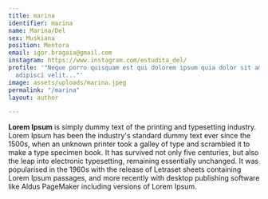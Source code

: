 ```yaml
---
title: marina
identifier: marina
name: Marina/Del
sex: Muskiana
position: Mentora
email: igor.bragaia@gmail.com
instagram: https://www.instagram.com/estudita_del/
profile: '"Neque porro quisquam est qui dolorem ipsum quia dolor sit amet, consectetur,
  adipisci velit..."'
image: assets/uploads/marina.jpeg
permalink: "/marina"
layout: author

---
```

**Lorem Ipsum** is simply dummy text of the printing and typesetting industry. Lorem Ipsum has been the industry's standard dummy text ever since the 1500s, when an unknown printer took a galley of type and scrambled it to make a type specimen book. It has survived not only five centuries, but also the leap into electronic typesetting, remaining essentially unchanged. It was popularised in the 1960s with the release of Letraset sheets containing Lorem Ipsum passages, and more recently with desktop publishing software like Aldus PageMaker including versions of Lorem Ipsum.